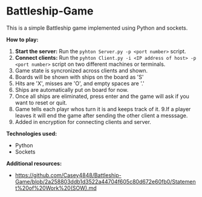 # Battleship-Game
This is a simple Battleship game implemented using Python and sockets.

**How to play:**
1. **Start the server:** Run the `pyhton Server.py -p <port number>` script.
2. **Connect clients:** Run the `pyhton Client.py -i <IP address of host> -p <port number>` script on two different machines or terminals.
3. Game state is syncronized across clients and shown.
4. Boards will be shown with ships on the board as 'S'
5. Hits are 'X', misses are 'O', and empty spaces are '.'
6. Ships are automatically put on board for now.
7. Once all ships are eliminated, press enter and the game will ask if you want to reset or quit.
8. Game tells each playr whos turn it is and keeps track of it.
9.If a player leaves it will end the game after sending the other client a messsage.
10. Added in encryption for connecting clients and server.


**Technologies used:**
* Python
* Sockets

**Additional resources:**
* https://github.com/Casey4848/Battleship-Game/blob/2a258803ddb1d3522a44704f605c80d672e60fb0/Statement%20of%20Work%20(SOW).md

